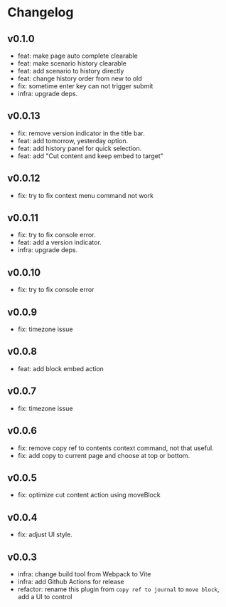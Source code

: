 # Changelog

## v0.1.0

- feat: make page auto complete clearable
- feat: make scenario history clearable
- feat: add scenario to history directly
- feat: change history order from new to old
- fix: sometime enter key can not trigger submit
- infra: upgrade deps.

## v0.0.13

- fix: remove version indicator in the title bar.
- feat: add tomorrow, yesterday option.
- feat: add history panel for quick selection.
- feat: add "Cut content and keep embed to target"

## v0.0.12

- fix: try to fix context menu command not work

## v0.0.11

- fix: try to fix console error.
- feat: add a version indicator.
- infra: upgrade deps.

## v0.0.10

- fix: try to fix console error

## v0.0.9

- fix: timezone issue

## v0.0.8

- feat: add block embed action

## v0.0.7

- fix: timezone issue

## v0.0.6

- fix: remove copy ref to contents context command, not that useful.
- fix: add copy to current page and choose at top or bottom.

## v0.0.5

- fix: optimize cut content action using moveBlock

## v0.0.4

- fix: adjust UI style.

## v0.0.3

- infra: change build tool from Webpack to Vite
- infra: add Github Actions for release
- refactor: rename this plugin from `copy ref to journal` to `move block`, add a UI to control
